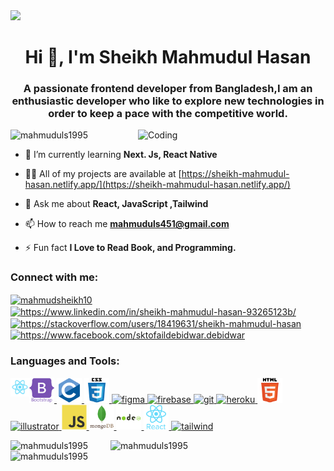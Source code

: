 <img src="https://raw.githubusercontent.com/shakilahmedatik/shakilahmedatik/main/banner.jpg"/>

<h1 align="center">Hi 👋, I'm Sheikh Mahmudul Hasan</h1>
<h3 align="center">A passionate frontend developer from Bangladesh,I am an enthusiastic developer who like to explore new technologies in order to keep a pace with the competitive world.</h3>

<img  align="right" alt="Coding" width="300" src="https://cdn.dribbble.com/users/1162077/screenshots/3848914/programmer.gif"/>

<p align="left"> <img src="https://komarev.com/ghpvc/?username=mahmuduls1995&label=Profile%20views&color=0e75b6&style=flat" alt="mahmuduls1995" /> </p>

- 🌱 I’m currently learning **Next. Js, React Native**

- 👨‍💻 All of my projects are available at [https://sheikh-mahmudul-hasan.netlify.app/](https://sheikh-mahmudul-hasan.netlify.app/)

- 💬 Ask me about **React, JavaScript ,Tailwind**

- 📫 How to reach me **mahmuduls451@gmail.com**

- ⚡ Fun fact **I Love to Read Book, and Programming.**

<h3 align="left">Connect with me:</h3>
<p align="left">
<a href="https://twitter.com/mahmudsheikh10" target="blank"><img align="center" src="https://raw.githubusercontent.com/rahuldkjain/github-profile-readme-generator/master/src/images/icons/Social/twitter.svg" alt="mahmudsheikh10" height="30" width="40" /></a>
<a href="https://linkedin.com/in/https://www.linkedin.com/in/sheikh-mahmudul-hasan-93265123b/" target="blank"><img align="center" src="https://raw.githubusercontent.com/rahuldkjain/github-profile-readme-generator/master/src/images/icons/Social/linked-in-alt.svg" alt="https://www.linkedin.com/in/sheikh-mahmudul-hasan-93265123b/" height="30" width="40" /></a>
<a href="https://stackoverflow.com/users/https://stackoverflow.com/users/18419631/sheikh-mahmudul-hasan" target="blank"><img align="center" src="https://raw.githubusercontent.com/rahuldkjain/github-profile-readme-generator/master/src/images/icons/Social/stack-overflow.svg" alt="https://stackoverflow.com/users/18419631/sheikh-mahmudul-hasan" height="30" width="40" /></a>
<a href="https://fb.com/https://www.facebook.com/sktofaildebidwar.debidwar" target="blank"><img align="center" src="https://raw.githubusercontent.com/rahuldkjain/github-profile-readme-generator/master/src/images/icons/Social/facebook.svg" alt="https://www.facebook.com/sktofaildebidwar.debidwar" height="30" width="40" /></a>
</p>

<h3 align="left">Languages and Tools:</h3>
<img  align="left"  alt="React"  width="30px"  src="https://raw.githubusercontent.com/github/explore/80688e429a7d4ef2fca1e82350fe8e3517d3494d/topics/react/react.png"  />
<p align="left"> <a href="https://getbootstrap.com" target="_blank" rel="noreferrer"> <img src="https://raw.githubusercontent.com/devicons/devicon/master/icons/bootstrap/bootstrap-plain-wordmark.svg" alt="bootstrap" width="40" height="40"/> </a> <a href="https://www.cprogramming.com/" target="_blank" rel="noreferrer"> <img src="https://raw.githubusercontent.com/devicons/devicon/master/icons/c/c-original.svg" alt="c" width="40" height="40"/> </a> <a href="https://www.w3schools.com/css/" target="_blank" rel="noreferrer"> <img src="https://raw.githubusercontent.com/devicons/devicon/master/icons/css3/css3-original-wordmark.svg" alt="css3" width="40" height="40"/> </a> <a href="https://www.figma.com/" target="_blank" rel="noreferrer"> <img src="https://www.vectorlogo.zone/logos/figma/figma-icon.svg" alt="figma" width="40" height="40"/> </a> <a href="https://firebase.google.com/" target="_blank" rel="noreferrer"> <img src="https://www.vectorlogo.zone/logos/firebase/firebase-icon.svg" alt="firebase" width="40" height="40"/> </a> <a href="https://git-scm.com/" target="_blank" rel="noreferrer"> <img src="https://www.vectorlogo.zone/logos/git-scm/git-scm-icon.svg" alt="git" width="40" height="40"/> </a> <a href="https://heroku.com" target="_blank" rel="noreferrer"> <img src="https://www.vectorlogo.zone/logos/heroku/heroku-icon.svg" alt="heroku" width="40" height="40"/> </a> <a href="https://www.w3.org/html/" target="_blank" rel="noreferrer"> <img src="https://raw.githubusercontent.com/devicons/devicon/master/icons/html5/html5-original-wordmark.svg" alt="html5" width="40" height="40"/> </a> <a href="https://www.adobe.com/in/products/illustrator.html" target="_blank" rel="noreferrer"> <img src="https://www.vectorlogo.zone/logos/adobe_illustrator/adobe_illustrator-icon.svg" alt="illustrator" width="40" height="40"/> </a> <a href="https://developer.mozilla.org/en-US/docs/Web/JavaScript" target="_blank" rel="noreferrer"> <img src="https://raw.githubusercontent.com/devicons/devicon/master/icons/javascript/javascript-original.svg" alt="javascript" width="40" height="40"/> </a> <a href="https://www.mongodb.com/" target="_blank" rel="noreferrer"> <img src="https://raw.githubusercontent.com/devicons/devicon/master/icons/mongodb/mongodb-original-wordmark.svg" alt="mongodb" width="40" height="40"/> </a>  <a href="https://nodejs.org" target="_blank" rel="noreferrer"> <img src="https://raw.githubusercontent.com/devicons/devicon/master/icons/nodejs/nodejs-original-wordmark.svg" alt="nodejs" width="40" height="40"/> </a> <a href="https://reactjs.org/" target="_blank" rel="noreferrer"> <img src="https://raw.githubusercontent.com/devicons/devicon/master/icons/react/react-original-wordmark.svg" alt="react" width="40" height="40"/> </a>  <a href="https://tailwindcss.com/" target="_blank" rel="noreferrer"> <img src="https://www.vectorlogo.zone/logos/tailwindcss/tailwindcss-icon.svg" alt="tailwind" width="40" height="40"/> </a> </p>

<p><img align="left" width="160" src="https://github-readme-stats.vercel.app/api/top-langs?username=mahmuduls1995&show_icons=true&locale=en&layout=compact" alt="mahmuduls1995" /></p>

<p><img align="left" width="200" src="https://github-readme-stats.vercel.app/api?username=mahmuduls1995&show_icons=true&locale=en" alt="mahmuduls1995" /></p>

<p><img align="left" width="200"  src="https://github-readme-streak-stats.herokuapp.com/?user=mahmuduls1995&" alt="mahmuduls1995" /></p>
